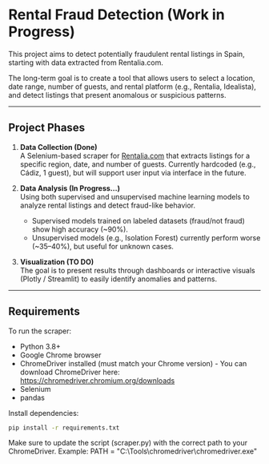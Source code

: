 # Rental Fraud Detection (Work in Progress)

This project aims to detect potentially fraudulent rental listings in Spain, starting with data extracted from Rentalia.com.

The long-term goal is to create a tool that allows users to select a location, date range, number of guests, and rental platform (e.g., Rentalia, Idealista), and detect listings that present anomalous or suspicious patterns.

---

## Project Phases

1. **Data Collection (Done)**  
   A Selenium-based scraper for [Rentalia.com](https://www.rentalia.com/) that extracts listings for a specific region, date, and number of guests. Currently hardcoded (e.g., Cádiz, 1 guest), but will support user input via interface in the future.

2. **Data Analysis (In Progress...)**  
   Using both supervised and unsupervised machine learning models to analyze rental listings and detect fraud-like behavior.

   - Supervised models trained on labeled datasets (fraud/not fraud) show high accuracy (~90%).
   - Unsupervised models (e.g., Isolation Forest) currently perform worse (~35–40%), but useful for unknown cases.

3. **Visualization (TO DO)**  
   The goal is to present results through dashboards or interactive visuals (Plotly / Streamlit) to easily identify anomalies and patterns.

---

## Requirements

To run the scraper:

- Python 3.8+
- Google Chrome browser
- ChromeDriver installed (must match your Chrome version)
      - You can download ChromeDriver here: https://chromedriver.chromium.org/downloads
- Selenium
- pandas

Install dependencies:

```bash
pip install -r requirements.txt
```

Make sure to update the script (scraper.py) with the correct path to your ChromeDriver. Example:
PATH = "C:\\Tools\\chromedriver\\chromedriver.exe"


